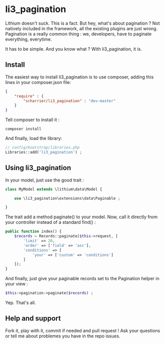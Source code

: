 li3_pagination
==============

Lithium doesn't suck. This is a fact. But hey, what's about pagination ? Not natively included in the framework, all the
existing plugins are just wrong. Pagination is a really common thing : we, developers, have to paginate everything, everytime.

It has to be simple. And you know what ? With li3_pagination, it is.

Install
-------

The easiest way to install li3_pagination is to use composer, adding this lines in your composer.json file:

```json
{
	"require" : {
		"scharrier/li3_pagination" : "dev-master"
	}
}
```

Tell composer to install it :
```
composer install
```

And finally, load the library:
```php
// config/bootstrap/libraries.php
Libraries::add('li3_pagination') ;
```

Using li3_pagination
--------------------

In your model, just use the good trait :
```php
class MyModel extends \lithium\data\Model {

	use \li3_pagination\extensions\data\Paginable ;

}
```

The trait add a method paginate() to your model. Now, call it directly from your controller instead of a standard find() :
```php
public function index() {
	$records = Records::paginate($this->request, [
		'limit' => 20,
		'order' => ['field' => 'asc'],
		'conditions' => [
			'your' => ['custom' => 'conditions']
		]
	]);
}
```

And finally, just give your paginable records set to the Pagination helper in your view :
```php
$this->pagination->paginate($records) ;
```

Yep. That's all.

Help and support
----------------

Fork it, play with it, commit if needed and pull request ! Ask your questions or tell me about problemes you have in the repo issues.
